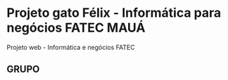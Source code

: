 # Projeto gato Félix - Informática para negócios FATEC MAUÁ 
Projeto web - Informática e negócios FATEC 

## GRUPO




